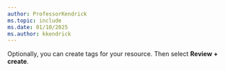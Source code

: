 ```yaml
---
author: ProfessorKendrick
ms.topic: include
ms.date: 01/10/2025
ms.author: kkendrick
---
```


Optionally, you can create tags for your resource. Then select **Review + create**.